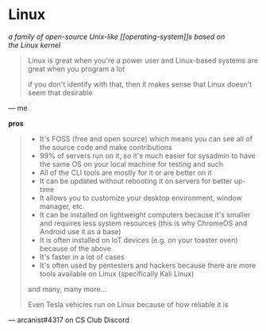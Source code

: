 # Linux

_a family of open-source Unix-like [[operating-system]]s based on the Linux kernel_

> Linux is great when you're a power user and Linux-based systems are great when you program a lot
>
> if you don't identify with that, then it makes sense that Linux doesn't seem that desirable

&mdash; me

**pros**

> - It's FOSS (free and open source) which means you can see all of the source code and make contributions
> - 99% of servers run on it, so it's much easier for sysadmin to have the same OS on your local machine for testing and such
> - All of the CLI tools are mostly for it or are better on it
> - It can be updated without rebooting it on servers for better up-time
> - It allows you to customize your desktop environment, window manager, etc.
> - It can be installed on lightweight computers because it's smaller and requires less system resources (this is why ChromeOS and Android use it as a base)
> - It is often installed on IoT devices (e.g. on your toaster oven) because of the above
> - It's faster in a lot of cases
> - It's often used by pentesters and hackers because there are more tools available on Linux (specifically Kali Linux)
>
> and many, many more...
>
> Even Tesla vehicles run on Linux because of how reliable it is

&mdash; arcanist#4317 on CS Club Discord

